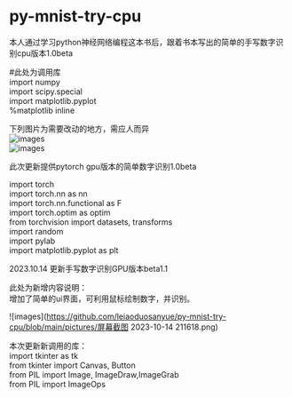 # py-mnist-try-cpu
本人通过学习python神经网络编程这本书后，跟着书本写出的简单的手写数字识别cpu版本1.0beta

#此处为调用库  
import numpy  
import scipy.special  
import matplotlib.pyplot  
%matplotlib inline  


下列图片为需要改动的地方，需应人而异  
![images](https://github.com/leiaoduosanyue/py-mnist-try-cpu/blob/main/pictures/test-mnist.png)  
![images](https://github.com/leiaoduosanyue/py-mnist-try-cpu/blob/main/pictures/test-mnist.png)


此次更新提供pytorch  gpu版本的简单数字识别1.0beta  
  
import torch  
import torch.nn as nn  
import torch.nn.functional as F  
import torch.optim as optim  
from torchvision import datasets, transforms  
import random  
import pylab  
import matplotlib.pyplot as plt  

  
2023.10.14 更新手写数字识别GPU版本beta1.1   

此处为新增内容说明：  
增加了简单的ui界面，可利用鼠标绘制数字，并识别。  

![images](https://github.com/leiaoduosanyue/py-mnist-try-cpu/blob/main/pictures/屏幕截图 2023-10-14 211618.png)

 本次更新新调用的库：  
import tkinter as tk  
from tkinter import Canvas, Button  
from PIL import Image, ImageDraw,ImageGrab  
from PIL import ImageOps  
